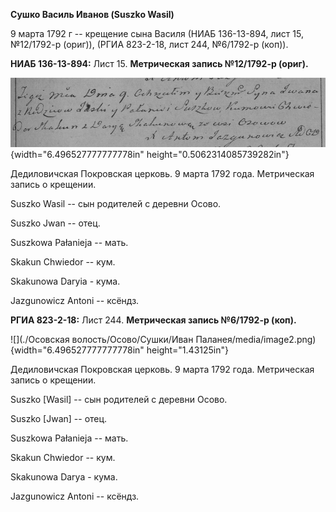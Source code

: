 **Сушко Василь Иванов (Suszko Wasil)**

9 марта 1792 г -- крещение сына Василя (НИАБ 136-13-894, лист 15,
№12/1792-р (ориг)), (РГИА 823-2-18, лист 244, №6/1792-р (коп)).

**НИАБ 136-13-894:** Лист 15. **Метрическая запись №12/1792-р (ориг).**

![](./media/f99763fc9e0006e18b0fc676d6e8c7dbb1d78b1a.png){width="6.496527777777778in"
height="0.5062314085739282in"}

Дедиловичская Покровская церковь. 9 марта 1792 года. Метрическая запись
о крещении.

Suszko Wasil -- сын родителей с деревни Осовo.

Suszko Jwan -- отец.

Suszkowa Pałanieja -- мать.

Skakun Chwiedor -- кум.

Skakunowa Daryia - кума.

Jazgunowicz Antoni -- ксёндз.

**РГИА 823-2-18:** Лист 244. **Метрическая запись №6/1792-р (коп).**

![](./Осовская волость/Осово/Сушки/Иван Паланея/media/image2.png){width="6.496527777777778in"
height="1.43125in"}

Дедиловичская Покровская церковь. 9 марта 1792 года. Метрическая запись
о крещении.

Suszko \[Wasil\] -- сын родителей с деревни Осово.

Suszko \[Jwan\] -- отец.

Suszkowa Pałanieja -- мать.

Skakun Chwiedor -- кум.

Skakunowa Darya - кума.

Jazgunowicz Antoni -- ксёндз.
